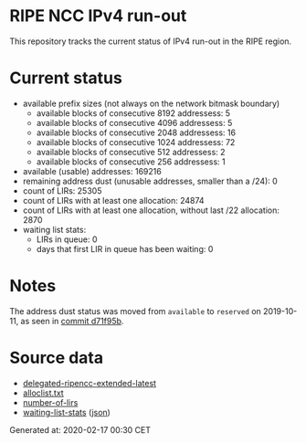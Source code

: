 # RIPE NCC IPv4 run-out
This repository tracks the current status of IPv4 run-out in the RIPE region.

# Current status
- available prefix sizes (not always on the network bitmask boundary)
  - available blocks of consecutive 8192 addressess: 5
  - available blocks of consecutive 4096 addressess: 5
  - available blocks of consecutive 2048 addressess: 16
  - available blocks of consecutive 1024 addressess: 72
  - available blocks of consecutive 512 addressess: 2
  - available blocks of consecutive 256 addressess: 1
- available (usable) addresses: 169216
- remaining address dust (unusable addresses, smaller than a /24): 0
- count of LIRs: 25305
- count of LIRs with at least one allocation: 24874
- count of LIRs with at least one allocation, without last /22 allocation: 2870
- waiting list stats:
  - LIRs in queue: 0
  - days that first LIR in queue has been waiting: 0

# Notes
The address dust status was moved from `available` to `reserved` on 2019-10-11, as seen in [commit d71f95b](https://github.com/zajdee/ripe-ncc-ipv4-runout/commit/d71f95b1f7c9f639556e395e4ad0f41e54834954).

# Source data
- [delegated-ripencc-extended-latest](https://ftp.ripe.net/pub/stats/ripencc/delegated-ripencc-extended-latest)
- [alloclist.txt](https://ftp.ripe.net/pub/stats/ripencc/membership/alloclist.txt)
- [number-of-lirs](https://labs.ripe.net/statistics/number-of-lirs)
- [waiting-list-stats](https://www.ripe.net/manage-ips-and-asns/ipv4/ipv4-waiting-list) ([json](https://www-static.ripe.net/dynamic/ipv4-waiting-list/stats.json))

Generated at: 2020-02-17 00:30 CET
